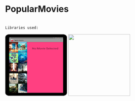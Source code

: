 # PopularMovies
                                                                                                             Libraries used:   

<img src="movie-main.png" width="200" height="200">  <img src="movie-detail.png" width="200" height="200">

